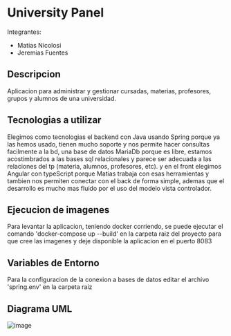 # University Panel

Integrantes:

- Matias Nicolosi
- Jeremias Fuentes

## Descripcion

Aplicacion para administrar y gestionar cursadas, materias, profesores, grupos y alumnos de una universidad.

## Tecnologias a utilizar

Elegimos como tecnologias el backend con Java usando Spring porque ya las hemos usado, tienen mucho soporte y nos permite hacer consultas facilmente a la bd, una base de datos MariaDb porque es libre, estamos acostimbrados a las bases sql relacionales y parece ser adecuada a las relaciones del tp (materia, alumnos, profesores, etc). y en el front elegimos Angular con typeScript porque Matias trabaja con esas herramientas y tambien nos permiten conectar con el back de forma simple, ademas que el desarrollo es mucho mas fluido por el uso del modelo vista controlador.

## Ejecucion de imagenes

Para levantar la aplicacion, teniendo docker corriendo, se puede ejecutar el comando 'docker-compose up --build' en la carpeta raiz del proyecto para que cree las imagenes y deje disponible la aplicacion en el puerto 8083

## Variables de Entorno

Para la configuracion de la conexion a bases de datos editar el archivo 'spring.env' en la carpeta raiz

## Diagrama UML

![image](https://user-images.githubusercontent.com/39131303/231901049-115ab5ca-74b0-43d1-afe5-70b896d660dc.png)
